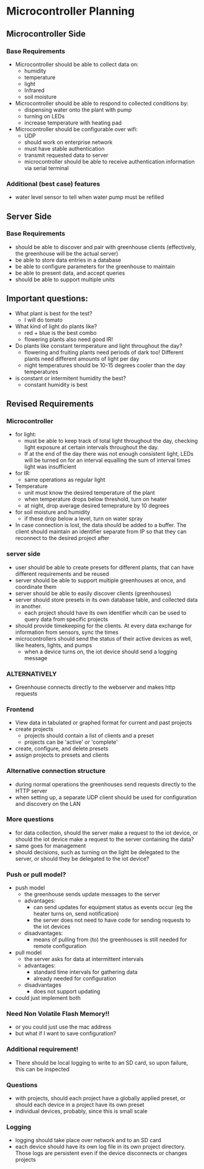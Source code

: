 # Microcontroller Planning
## Microcontroller Side
### Base Requirements
* Microcontroller should be able to collect data on:
  * humidity
  * temperature
  * light
  * Infrared
  * soil moisture
* Microcontroller should be able to respond to collected conditions by:
  * dispensing water onto the plant with pump
  * turning on LEDs
  * increase temperature with heating pad
* Microcontroller should be configurable over wifi:
  * UDP
  * should work on enterprise network
  * must have stable authentication
  * transmit requested data to server
  * microcontroller should be able to receive authentication information via serial terminal

### Additional (best case) features
* water level sensor to tell when water pump must be refilled

## Server Side
### Base Requirements
* should be able to discover and pair with greenhouse clients (effectively, the greenhouse will be the actual server)
* be able to store data entries in a database
* be able to configure parameters for the greenhouse to maintain
* be able to present data, and accept queries
* should be able to support multiple units

## Important questions:
* What plant is best for the test?
  * I will do tomato
* What kind of light do plants like?
  * red + blue is the best combo
  * flowering plants also need good IR!
* Do plants like constant termperature and light throughout the day?
  * flowering and fruiting plants need periods of dark too! Different plants need different amounts of light per day
  * night temperatures should be 10-15 degrees cooler than the day temperatures
* is constant or intermitent humidity the best?
  * constant humidity is best

## Revised Requirements
### Microcontroller
* for light:
  * must be able to keep track of total light throughout the day, checking light exposure at certain intervals throughout the day. 
  * If at the end of the day there was not enough consistent light, LEDs will be turned on for an interval equalling the sum of interval times light was insufficient
* for IR:
  * same operations as regular light
* Temperature
  * unit must know the desired temperature of the plant
  * when temperature drops below threshold, turn on heater
  * at night, drop average desired temeprature by 10 degrees
* for soil moisture and humidity
  * if these drop below a level, turn on water spray
* In case connection is lost, the data should be added to a buffer. The client should maintain an identifier separate from IP so that they can reconnect to the desired project after

### server side
* user should be able to create presets for different plants, that can have different requirements and be reused
* server should be able to support multiple greenhouses at once, and coordinate them
* server should be able to easily discover clients (greenhouses)
* server should store presets in its own database table, and collected data in another. 
  * each project should have its own identifier whcih can be used to query data from specific projects
* should provide timekeeping for the clients. At every data exchange for information from sensors, sync the times
* microcontrollers should send the status of their active devices as well, like heaters, lights, and pumps
  * when a device turns on, the iot device should send a logging message

### ALTERNATIVELY
* Greenhouse connects directly to the webserver and makes http requests

### Frontend
* View data in tabulated or graphed format for current and past projects
* create projects
  * projects should contain a list of clients and a preset
  * projects can be 'active' or 'complete'
* create, configure, and delete presets
* assign projects to presets and clients

### Alternative connection structure
* during normal operations the greenhouses send requests directly to the HTTP server
* when setting up, a separate UDP client should be used for configuration and discovery on the LAN

### More questions
* for data collection, should the server make a request to the iot device, or should the iot device make a request to the server containing the data?
* same goes for management
* should decisions, such as turning on the light be delegated to the server, or should they be delegated to the iot device?

### Push or pull model?
* push model
  * the greenhouse sends update messages to the server
  * advantages:
    * can send updates for equipment status as events occur (eg the heater turns on, send notification)
    * the server does not need to have code for sending requests to the iot devices
  * disadvantages:
    * means of pulling from (to) the greenhouses is still needed for remote configuration
* pull model
  * the server asks for data at intermittent intervals
  * advantages:
    * standard time intervals for gathering data
    * already needed for configuration
  * disadvantages
    * does not support updating
* could just implement both

### Need Non Volatile Flash Memory!!
* or you could just use the mac address
* but what if I want to save configuration?

### Additional requirement!
* There should be local logging to write to an SD card, so upon failure, this can be inspected

### Questions
* with projects, should each project have a globally applied preset, or should each device in a project have its own preset
* individual devices, probably, since this is small scale

### Logging
* logging should take place over network and to an SD card
* each device should have its own log file in its own project directory. Those logs are persistent even if the device disconnects or changes projects